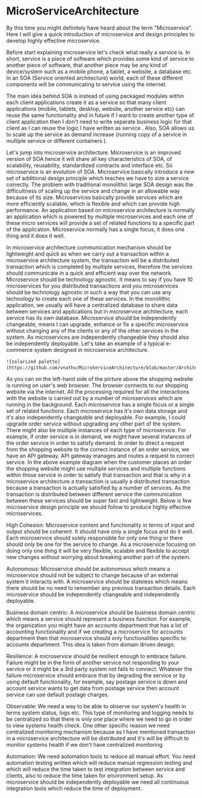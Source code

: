# MicroServiceArchitecture


By this time you might definitely have heard about the term "Microservice". Here I will give a quick introduction of microservice and design principles to develop highly effective microservice.

Before start explaining microservice let's check what really a service is. In short, service is a piece of software which provides some kind of service to another piece of software, that another piece may be any kind of device/system such as a mobile phone, a tablet, a website, a database etc. In an SOA (Service oriented architecture) world, each of these different components will be communicating to service using the internet.

The main idea behind SOA is instead of using packaged modules within each client applications create it as a service so that many client applications (mobile, tablets, desktop, website, another service etc) can reuse the same functionality and in future if I want to create another type of client application then I don't need to write separate business logic for that client as I can reuse the logic I have written as service . Also, SOA allows us to scale up the service as demand increase (running copy of a service in multiple service or different containers ).

Let's jump into microservice architecture. Microservice is an improved version of SOA hence it will share all key characteristics of SOA, of scalability, reusability, standardized contracts and interface etc. So microservice is an evolution of SOA. Microservice basically introduce a new set of additional design principle which teaches we have to size a service correctly. The problem with traditional monolithic large SOA design was the difficultness of scaling up the service and change in an allowable way because of its size. Microservices basically provide services which are more efficiently scalable, which is flexible and which can provide high performance. An application based on microservice architecture is normally an application which is powered by multiple microservices and each one of these micro services will provide a set of related functions to a specific part of the application. Microservice normally has a single focus, it does one thing and it does it well.

In microservice architecture communication mechanism should be lightweight and quick as when we carry out a transaction within a microservice architecture system, the transaction will be a distributed transaction which is completed by multiple services, therefore the services should communicate in a quick and efficient way over the network. Microservice should be technology agnostic. It means to say if you have 10 microservices for you distributed transactions and you microservices should be technology agnostic in such a way that you can use any technology to create each one of these services. In the monolithic application, we usually will have a centralized database to share data between services and applications but in microservice architecture, each service has its own database. Microservice should be independently changeable, means I can upgrade, enhance or fix a specific microservice without changing any of the clients or any of the other services in the system. As microservices are independently changeable they should also be independently deployable. Let's take an example of a typical e-commerce system designed in microservice architecture.


            
    ![solarized palette](https://github.com/vnathv/MicroServiceArchitecture/blob/master/Architecture.jpg)   
  

            
          

            
          

            
          


        
      

As you can on the left-hand side of the picture above the shopping website is running on user's web browser. The browser connects to our shopping website via the internet. All the processing required for all the interactions with the website is carried out by a number of microservices which are running in the background. Each microservice has a single focus or a single set of related functions. Each microservice has it's own data storage and it's also independently changeable and deployable. For example, I could upgrade order service without upgrading any other part of the system. There might also be multiple instances of each type of microservice. For example, if order service is in demand, we might have several instances of the order service in order to satisfy demand. In order to direct a request from the shopping website to the correct instance of an order service, we have an API gateway. API gateway manages and routes a request to correct service. In the above example diagram when the customer places an order the shopping website might use multiple services and multiple functions within those service in order to satisfy that transaction and that is why in a microservice architecture a transaction is usually a distributed transaction because a transaction is actually satisfied by a number of services. As the transaction is distributed between different service the communication between these services should be super fast and lightweight. Below is few microservice design principle we should follow to produce highly effective microservices.

High Cohesion: Microservice content and functionality in terms of input and output should be coherent. It should have only a single focus and do it well. Each microservice should solely responsible for only one thing or there should only be one for the service to change. As a microservice focusing on doing only one thing it will be very flexible, scalable and flexible to accept new changes without worrying about breaking another part of the system.

Autonomous: Microservice should be autonomous which means a microservice should not be subject to change because of an external system it interacts with. A microservice should be stateless which means there should be no need to remember any previous transaction details. Each microservice should be independently changeable and independently deployable.

Business domain centric: A microservice should be business domain centric which means a service should represent a business function. For example, the organization you might have an accounts department that has a lot of accounting functionality and if we creating a microservice for accounts department then that microservice should only functionalities specific to accounts department. This idea is taken from domain driven design.

Resilience: A microservice should be resilient enough to embrace failure. Failure might be in the form of another service not responding to your service or it might be a 3rd party system not fails to connect. Whatever the failure microservice should embrace that by degrading the service or by using default functionality, for example, say postage service is down and account service wants to get data from postage service then account service can use default postage charges.

Observable: We need a way to be able to observe our system's health in terms system status, logs etc. This type of monitoring and logging needs to be centralized so that there is only one place where we need to go in order to view systems health check. One other specific reason we need centralized monitoring mechanism because as I have mentioned transaction in a microservice architecture will be distributed and it's will be difficult to monitor systems health if we don't have centralized monitoring.

Automation: We need automation tools to reduce all manual effort. You need automation testing written which will reduce manual regression testing and which will reduce the time taken to test integration between service and clients, also to reduce the time taken for environment setup. As microservice should be independently deployable we need all continuous integration tools which reduce the time of deployment. 

